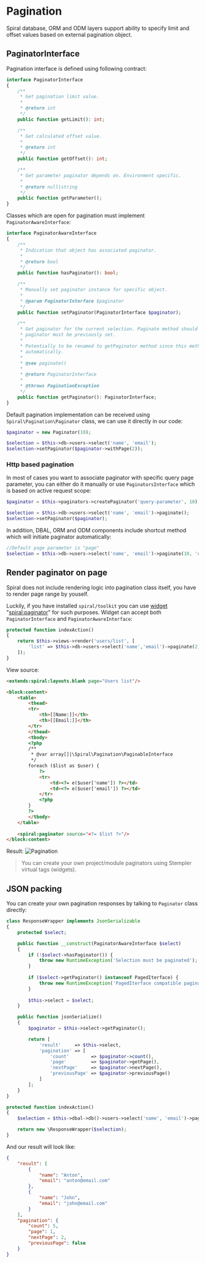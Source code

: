 # Pagination
Spiral database, ORM and ODM layers support ability to specify limit and offset values based on external pagination object.

## PaginatorInterface
Pagination interface is defined using following contract:

```php
interface PaginatorInterface
{
    /**
     * Get pagination limit value.
     *
     * @return int
     */
    public function getLimit(): int;

    /**
     * Get calculated offset value.
     *
     * @return int
     */
    public function getOffset(): int;

    /**
     * Get parameter paginator depends on. Environment specific.
     *
     * @return null|string
     */
    public function getParameter();
}
```

Classes which are open for pagination must implement `PaginatorAwareInterface`:

```php
interface PaginatorAwareInterface
{
    /**
     * Indication that object has associated paginator.
     *
     * @return bool
     */
    public function hasPaginator(): bool;

    /**
     * Manually set paginator instance for specific object.
     *
     * @param PaginatorInterface $paginator
     */
    public function setPaginator(PaginatorInterface $paginator);

    /**
     * Get paginator for the current selection. Paginate method should be already called or
     * paginator must be previously set.
     *
     * Potentially to be renamed to getPaginator method since this method does not create paginator
     * automatically.
     *
     * @see paginate()
     *
     * @return PaginatorInterface
     *
     * @throws PaginationException
     */
    public function getPaginator(): PaginatorInterface;
}
```

Default pagination implementation can be received using `Spiral\Pagination\Paginator` class, we can use it directly in our code:

```php
$paginator = new Paginator(10);

$selection = $this->db->users->select('name', 'email');
$selection->setPaginator($paginator->withPage(2));
```

### Http based pagination
In most of cases you want to associate paginator with specific query page parameter, you can either do
it manually or use `PaginatorsInterface` which is based on active request scope:

```php
$paginator = $this->paginators->createPaginator('query-parameter', 10);

$selection = $this->db->users->select('name', 'email')->paginate();
$selection->setPaginator($paginator);
```

In addition, DBAL, ORM and ODM components include shortcut method which will initiate paginator automatically:

```php
//Default page parameter is "page"
$selection = $this->db->users->select('name', 'email')->paginate(10, 'query-parameter');
```


## Render paginator on page
Spiral does not include rendering logic into pagination class itself, you have to render page range by youself.
 
Luckily, if you have installed `spiral/toolkit` you can use [widget](/stempler/expert.md) "<spiral:paginator>" for such purposes. Widget can accept both `PaginatorInterface` and `PaginatorAwareInterface`:

```php
protected function indexAction()
{   
    return $this->views->render('users/list', [
        'list' => $this->db->users->select('name','email')->paginate(2)
    ]);
}
```

View source:

```html
<extends:spiral:layouts.blank page="Users list"/>

<block:content>
    <table>
        <thead>
        <tr>
            <th>[[Name:]]</th>
            <th>[[Email:]]</th>
        </tr>
        </thead>
        <tbody>
        <?php
        /**
         * @var array[]|\Spiral\Pagination\PaginableInterface
         */
        foreach ($list as $user) {
            ?>
            <tr>
                <td><?= e($user['name']) ?></td>
                <td><?= e($user['email']) ?></td>
            </tr>
            <?php
        }
        ?>
        </tbody>
    </table>
    
    <spiral:paginator source="<?= $list ?>"/>
</block:content>
```

Result:
![Pagination](https://raw.githubusercontent.com/spiral/guide/master/resources/pagination.png)

> You can create your own project/module paginators using Stempler virtual tags (widgets).

## JSON packing
You can create your own pagination responses by talking to `Paginator` class directly:

```php
class ResponseWrapper implements JsonSerializable
{
    protected $select;

    public function __construct(PaginatorAwareInterface $select)
    {
        if (!$select->hasPaginator()) {
            throw new RuntimeException('Selection must be paginated');
        }
        
        if ($select->getPaginator() instanceof PagedIterface) {
            throw new RuntimeException('PagedIterface compatible paginator is required');
        }
        
        $this->select = $select;
    }

    public function jsonSerialize()
    {
        $paginator = $this->select->getPaginator();

        return [
            'result'     => $this->select,
            'pagination' => [
                'count'        => $paginator->count(),
                'page'         => $paginator->getPage(),
                'nextPage'     => $paginator->nextPage(),
                'previousPage' => $paginator->previousPage()
            ]
        ];
    }
}
```

```php
protected function indexAction()
{
    $selection = $this->dbal->db()->users->select('name', 'email')->paginate(2);

    return new \ResponseWrapper($selection);
}
```

And our result will look like:

```json
{
    "result": [
        {
            "name": "Anton",
            "email": "anton@email.com"
        },
        {
            "name": "John",
            "email": "john@email.com"
        }
    ],
    "pagination": {
        "count": 5,
        "page": 1,
        "nextPage": 2,
        "previousPage": false
    }
}
```
